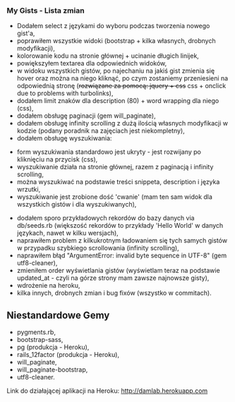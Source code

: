 ### My Gists - Lista zmian

* Dodałem select z językami do wyboru podczas tworzenia nowego gist'a,
* poprawiłem wszystkie widoki (bootstrap + kilka własnych, drobnych modyfikacji),
* kolorowanie kodu na stronie głównej + ucinanie długich linijek,
* powiększyłem textarea dla odpowiednich widoków,
* w widoku wszystkich gistów, po najechaniu na jakiś gist zmienia się hover oraz można na niego kliknąć, po czym zostaniemy przeniesieni na odpowiednią stronę (~~rozwiązane za pomocą: jquery + css~~ css + onclick due to problems with turbolinks),
* dodałem limit znaków dla description (80) + word wrapping dla niego (css),
* dodałem obsługę paginacji (gem will_paginate),
* dodałem obsługę infinity scrolling z dużą ilością własnych modyfikacji w kodzie (podany poradnik na zajęciach jest niekompletny),
* dodałem obsługę wyszukiwania:
 - form wyszukiwania standardowo jest ukryty - jest rozwijany po kliknięciu na przycisk (css),
 - wyszukiwanie działa na stronie głównej, razem z paginacją i infinity scrolling,
 - można wyszukiwać na podstawie treści snippeta, description i języka wrzutki,
 - wyszukiwanie jest zrobione dość 'cwanie' (mam ten sam widok dla wszystkich gistów i dla wyszukiwanych),
* dodałem sporo przykładowych rekordów do bazy danych via db/seeds.rb (większość rekordów to przykłady 'Hello World' w danych językach, nawet w kilku wersjach),
* naprawiłem problem z kilkukrotnym ładowaniem się tych samych gistów w przypadku szybkiego scrollowania (infinity scrolling),
* naprawiłem błąd "ArgumentError: invalid byte sequence in UTF-8" (gem utf8-cleaner),
* zmieniłem order wyświetlania gistów (wyświetlam teraz na podstawie updated_at - czyli na górze strony mam zawsze najnowsze gisty),
* wdrożenie na heroku,
* kilka innych, drobnych zmian i bug fixów (wszystko w commitach).

## Niestandardowe Gemy

* pygments.rb,
* bootstrap-sass,
* pg (produkcja - Heroku),
* rails_12factor (produkcja - Heroku),
* will_paginate,
* will_paginate-bootstrap,
* utf8-cleaner.

Link do działającej aplikacji na Heroku: http://damlab.herokuapp.com
